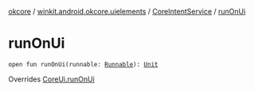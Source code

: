 [okcore](../../index.md) / [winkit.android.okcore.uielements](../index.md) / [CoreIntentService](index.md) / [runOnUi](./run-on-ui.md)

# runOnUi

`open fun runOnUi(runnable: `[`Runnable`](https://developer.android.com/reference/java/lang/Runnable.html)`): `[`Unit`](https://kotlinlang.org/api/latest/jvm/stdlib/kotlin/-unit/index.html)

Overrides [CoreUi.runOnUi](../-core-ui/run-on-ui.md)

